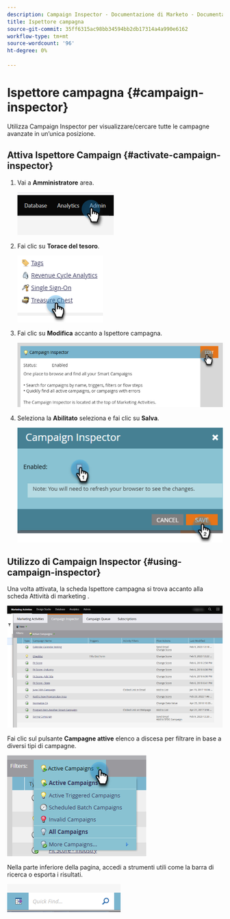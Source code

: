 ```yaml
---
description: Campaign Inspector - Documentazione di Marketo - Documentazione del prodotto
title: Ispettore campagna
source-git-commit: 35ff6315ac98bb34594bb2db17314a4a990e6162
workflow-type: tm+mt
source-wordcount: '96'
ht-degree: 0%

---
```


# Ispettore campagna {#campaign-inspector}

Utilizza Campaign Inspector per visualizzare/cercare tutte le campagne avanzate in un’unica posizione.

## Attiva Ispettore Campaign {#activate-campaign-inspector}

1. Vai a **Amministratore** area.

   ![](assets/campaign-inspector-1.png)

1. Fai clic su **Torace del tesoro**.

   ![](assets/campaign-inspector-2.png)

1. Fai clic su **Modifica** accanto a Ispettore campagna.

   ![](assets/campaign-inspector-3.png)

1. Seleziona la **Abilitato** seleziona e fai clic su **Salva**.

   ![](assets/campaign-inspector-4.png)

## Utilizzo di Campaign Inspector {#using-campaign-inspector}

Una volta attivata, la scheda Ispettore campagna si trova accanto alla scheda Attività di marketing .

![](assets/campaign-inspector-5.png)

Fai clic sul pulsante **Campagne attive** elenco a discesa per filtrare in base a diversi tipi di campagne.

![](assets/campaign-inspector-6.png)

Nella parte inferiore della pagina, accedi a strumenti utili come la barra di ricerca o esporta i risultati.

![](assets/campaign-inspector-7.png)
